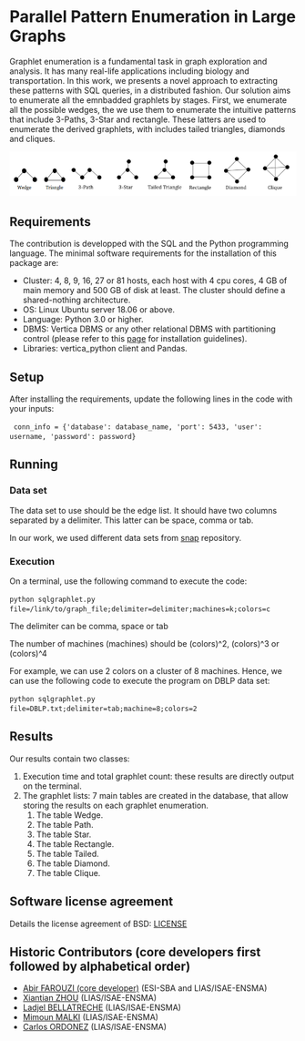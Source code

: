 # Parallel Pattern Enumeration in Large Graphs 

Graphlet enumeration is a fundamental task in graph exploration and analysis. It has many real-life applications including biology and transportation. In this work, we presents a novel approach to extracting these patterns with SQL queries, in a distributed fashion. Our solution aims to enumerate all the emnbadded graphlets by stages. First, we enumerate all the possible wedges, the we use them to enumerate the intuitive patterns that include 3-Paths, 3-Star and rectangle. These latters are used to enumerate the derived graphlets, with includes tailed triangles, diamonds and cliques. 

![Screenshot](graphlets.png)

## Requirements

The contribution is developped with the SQL and the Python programming language. The minimal software requirements for the installation of this package are:

* Cluster: 4, 8, 9, 16, 27 or 81 hosts, each host with 4 cpu cores, 4 GB of main memory and 500 GB of disk at least. The cluster should define a shared-nothing architecture.
* OS: Linux Ubuntu server 18.06 or above.
* Language: Python 3.0 or higher.
* DBMS: Vertica DBMS or any other relational DBMS with partitioning control (please refer to this [page](https://www.vertica.com/docs/9.3.x/HTML/Content/Authoring/InstallationGuide/Other/InstallationGuide.htm?tocpath=Installing%20Vertica%7C_____0) for installation guidelines).
* Libraries: vertica_python client and Pandas.

## Setup
After installing the requirements, update the following lines in the code with your inputs:

<code> conn_info = {'database': database_name, 'port': 5433, 'user': username, 'password': password}</code>

## Running

### Data set
The data set to use should be the edge list. It should have two columns separated by a delimiter. This latter can be space, comma or tab.

In our work, we used different data sets from [snap](https://snap.stanford.edu/data/index.html) repository.

### Execution
On a terminal, use the following command to execute the code:

<code>python sqlgraphlet.py file=/link/to/graph_file;delimiter=delimiter;machines=k;colors=c</code>

The delimiter can be comma, space or tab

The number of machines (machines) should be (colors)^2, (colors)^3 or (colors)^4

For example, we can use 2 colors on a cluster of 8 machines. Hence, we can use the following code to execute the program on DBLP data set:

<code>python sqlgraphlet.py file=DBLP.txt;delimiter=tab;machine=8;colors=2</code>

## Results

Our results contain two classes:
1. Execution time and total graphlet count: these results are directly output on the terminal.
2. The graphlet lists: 7 main tables are created in the database, that allow storing the results on each graphlet enumeration. 
	1. The table Wedge.
	2. The table Path.
	3. The table Star.
	4. The table Rectangle.
	5. The table Tailed.
	6. The table Diamond.
	7. The table Clique.

## Software license agreement

Details the license agreement of BSD: [LICENSE](LICENSE)

## Historic Contributors (core developers first followed by alphabetical order)

* [Abir FAROUZI (core developer)](https://www.lias-lab.fr/fr/members/abirfarouzi/) (ESI-SBA and LIAS/ISAE-ENSMA)
* [Xiantian ZHOU](https://www2.cs.uh.edu/~xzhou/) (LIAS/ISAE-ENSMA)
* [Ladjel BELLATRECHE](https://www.lias-lab.fr/fr/members/bellatreche/) (LIAS/ISAE-ENSMA)
* [Mimoun MALKI](https://www.esi-sba.dz/fr/index.php/personnel/malki-mimoun/) (LIAS/ISAE-ENSMA)
* [Carlos ORDONEZ](https://www2.cs.uh.edu/~ordonez/) (LIAS/ISAE-ENSMA)